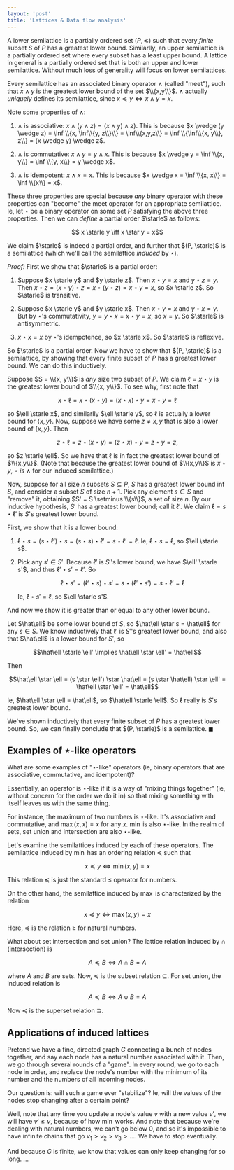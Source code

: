 ```yaml
---
layout: 'post'
title: 'Lattices & Data flow analysis'
---
```


A lower semilattice is a partially ordered set $(P, \preceq)$ such that every
_finite_ subset $S$ of $P$ has a greatest lower bound. Similarlly, an upper
semilattice is a partially ordered set where every subset has a least upper
bound. A lattice in general is a partially ordered set that is both an upper
and lower semilattice. Without much loss of generality will focus on lower
semilattices.

Every semilattice has an associated binary operator $\wedge$ (called "meet"),
such that $x \wedge y$ is the greatest lower bound of the set $\\{x,y\\}$. $\wedge$ actually _uniquely_ defines its semilattice, since $x \preceq y \iff x \wedge y = x$.

Note some properties of $\wedge$:

1. $\wedge$ is associative: $x \wedge (y \wedge z) = (x \wedge y) \wedge z)$. This is because $x \wedge (y \wedge z) = \inf \\{x, \inf\\{y, z\\}\\} = \inf\\{x,y,z\\} = \inf \\{\inf\\{x, y\\}, z\\} = (x \wedge y) \wedge z$.

2. $\wedge$ is commutative: $x \wedge y = y \wedge x$. This is because $x \wedge y = \inf \\{x, y\\} = \inf \\{y, x\\} = y \wedge x$.

3. $\wedge$ is idempotent: $x \wedge x = x$. This is because $x \wedge x = \inf \\{x, x\\} = \inf \\{x\\} = x$.

<span style="display: none">
$$ \newcommand{starle}{\mathbin{\preceq_\star}} $$
</span>

These three properties are special because _any_ binary operator with these properties can "become" the meet operator for an appropriate semilattice. Ie, let $\star$ be a binary operator on some set $P$ satisfying the above three properties. Then we can _define_ a partial order $\starle$ as follows:

$$ x \starle y \iff x \star y = x$$

We claim $\starle$ is indeed a partial order, and further that $(P, \starle)$ is a semilattice (which we'll call the semilattice _induced_ by $\star$).

_Proof:_ First we show that $\starle$ is a partial order:

1. Suppose $x \starle y$ and $y \starle z$. Then $x \star y = x$ and $y \star z = y$. Then $x \star z = (x \star y) \star z = x \star (y \star z) = x \star y = x$, so $x \starle z$. So $\starle$ is transitive.

2. Suppose $x \starle y$ and $y \starle x$. Then $x \star y = x$ and $y \star x = y$. But by $\star$'s commutativity, $y = y \star x = x \star y = x$, so $x = y$. So $\starle$ is antisymmetric.

3. $x \star x = x$ by $\star$'s idempotence, so $x \starle x$. So $\starle$ is reflexive.

So $\starle$ is a partial order. Now we have to show that $(P, \starle)$ is a semilattice, by showing that every finite subset of $P$ has a greatest lower bound. We can do this inductively.

Suppose $S = \\{x, y\\}$ is _any_ size two subset of $P$. We claim $\ell = x \star y$ is the greatest lower bound of $\\{x, y\\}$. To see why, first note that

$$x \star \ell = x \star (x \star y) = (x \star x) \star y = x \star y = \ell$$

so $\ell \starle x$, and similarlly $\ell \starle y$, so $\ell$ is actually a lower bound for $\{x,y\}$. Now, suppose we have some $z \neq x,y$ that is also a lower bound of $\{x,y\}$. Then

$$z \star \ell = z \star (x \star y) = (z \star x) \star y = z \star y = z,$$

so $z \starle \ell$. So we have that $\ell$ is in fact the greatest lower bound of $\\{x,y\\}$. (Note that because the greatest lower bound of $\\{x,y\\}$ is $x \star y$, $\star$ _is_ $\wedge$ for our induced semilattice.)

Now, suppose for all size $n$ subsets $S \subseteq P$, $S$ has a greatest lower bound $\inf S$, and consider a subset $S$ of size $n + 1$. Pick any element $s \in S$ and "remove" it, obtaining $S' = S \setminus \\{s\\}$, a set of size $n$. By our inductive hypothesis, $S'$ has a greatest lower bound; call it $\ell'$. We claim $\ell = s \star \ell'$ is $S$'s greatest lower bound.

First, we show that it is a lower bound:

1. $\ell \star s = (s \star \ell') \star s = (s \star s) \star \ell' = s \star \ell' = \ell$. Ie, $\ell \star s = \ell$, so $\ell \starle s$.

2.    Pick any $s' \in S'$. Because $\ell'$ is $S'$'s lower bound, we have
$\ell' \starle s'$, and thus $\ell' \star s' = \ell'$. So

      $$\ell \star s' = (\ell' \star s) \star s' = s \star (\ell' \star s') = s
      \star \ell' = \ell$$

      Ie, $\ell \star s' = \ell$, so $\ell \starle s'$.

And now we show it is greater than or equal to any other lower bound.

Let $\hat\ell$ be some lower bound of $S$, so $\hat\ell \star s = \hat\ell$ for any $s \in S$. We know inductively that $\ell'$ is $S'$'s greatest lower bound, and also that $\hat\ell$ is a lower bound for $S'$, so

$$\hat\ell \starle \ell' \implies \hat\ell \star \ell' = \hat\ell$$

Then

$$\hat\ell \star \ell = (s \star \ell') \star \hat\ell = (s \star \hat\ell) \star \ell' = \hat\ell \star \ell' = \hat\ell$$

Ie, $\hat\ell \star \ell = \hat\ell$, so $\hat\ell \starle \ell$. So $\ell$ really is $S$'s greatest lower bound.

We've shown inductively that every finite subset of $P$ has a greatest lower bound. So, we can finally conclude that $(P, \starle)$ is a semilattice. $\blacksquare$

## Examples of $\star$-like operators

What are some examples of "$\star$-like" operators (ie, binary operators that are associative, commutative, and idempotent)?

Essentially, an operator is $\star$-like if it is a way of "mixing things together" (ie, without concern for the order we do it in) so that mixing something with itself leaves us with the same thing.

For instance, the maximum of two numbers is $\star$-like. It's associative and commutative, and $\max(x,x) = x$ for any $x$. $\min$ is also $\star$-like. In the realm of sets, set union and intersection are also $\star$-like.

Let's examine the semilattices induced by each of these operators. The semilattice induced by $\min$ has an ordering relation $\preceq$ such that

$$ x \preceq y \iff \min(x,y) = x $$

This relation $\preceq$ is just the standard $\le$ operator for numbers.

On the other hand, the semilattice induced by $\max$ is characterized by the relation

$$ x \preceq y \iff \max(x,y) = x$$

Here, $\preceq$ is the relation $\ge$ for natural numbers.

What about set intersection and set union? The lattice relation induced by $\cap$ (intersection) is

$$A \preceq B \iff A \cap B = A$$

where $A$ and $B$ are sets. Now, $\preceq$ is the subset relation $\subseteq$. For set union, the induced relation is

$$A \preceq B \iff A \cup B = A$$

Now $\preceq$ is the superset relation $\supseteq$.

## Applications of induced lattices

Pretend we have a fine, directed graph $G$ connecting a bunch of nodes together, and say each node has a natural number associated with it. Then, we go through several rounds of a "game". In every round, we go to each node in order, and replace the node's number with the minimum of its number and the numbers of all incoming nodes.

Our question is: will such a game ever "stabilize"? Ie, will the values of the nodes stop changing after a certain point?

Well, note that any time you update a node's value $v$ with a new value $v'$, we will have $v' \le v$, because of how $\min$ works. And note that because we're dealing with natural numbers, we can't go below $0$, and so it's impossible to have infinite chains that go $v_1 > v_2 > v_3 > \dots$. We have to stop eventually.

And because $G$ is finite, we know that values can only keep changing for so long. ...
